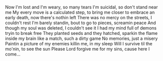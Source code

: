 Now I'm lost and I'm weary, so many tears
I'm suicidal, so don't stand near me
My every move is a calculated step, to bring me closer
to embrace an early death, now there's nothin left
There was no mercy on the streets, I couldn't rest
I'm barely standin, bout to go to pieces, screamin peace
And though my soul was deleted, I couldn't see it
I had my mind full of demons tryin to break free
They planted seeds and they hatched, sparkin the flame
inside my brain like a match, such a dirty game
No memories, just a misery
Paintin a picture of my enemies killin me, in my sleep
Will I survive til the mo'nin, to see the sun
Please Lord forgive me for my sins, cause here I come...
